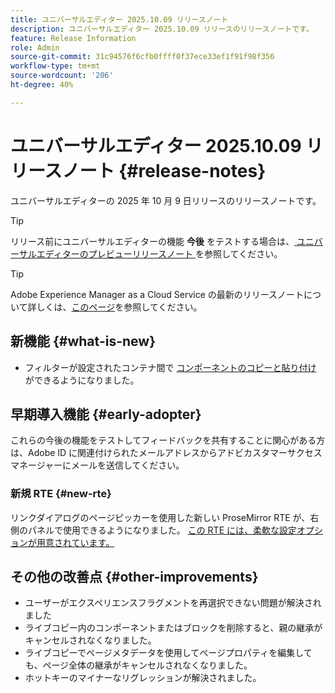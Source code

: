 ```yaml
---
title: ユニバーサルエディター 2025.10.09 リリースノート
description: ユニバーサルエディター 2025.10.09 リリースのリリースノートです。
feature: Release Information
role: Admin
source-git-commit: 31c94576f6cfb0ffff0f37ece33ef1f91f98f356
workflow-type: tm+mt
source-wordcount: '206'
ht-degree: 40%

---
```



# ユニバーサルエディター 2025.10.09 リリースノート {#release-notes}

ユニバーサルエディターの 2025 年 10 月 9 日リリースのリリースノートです。

>[!TIP]
>
>リリース前にユニバーサルエディターの機能 **今後** をテストする場合は、[ ユニバーサルエディターのプレビューリリースノート ](/help/release-notes/universal-editor/preview.md) を参照してください。

>[!TIP]
>
>Adobe Experience Manager as a Cloud Service の最新のリリースノートについて詳しくは、[このページ](/help/release-notes/release-notes-cloud/release-notes-current.md)を参照してください。

## 新機能 {#what-is-new}

* フィルターが設定されたコンテナ間で [ コンポーネントのコピーと貼り付け ](/help/sites-cloud/authoring/universal-editor/authoring.md#copy-paste) ができるようになりました。

## 早期導入機能 {#early-adopter}

これらの今後の機能をテストしてフィードバックを共有することに関心がある方は、Adobe ID に関連付けられたメールアドレスからアドビカスタマーサクセスマネージャーにメールを送信してください。

### 新規 RTE {#new-rte}

リンクダイアログのページピッカーを使用した新しい ProseMirror RTE が、右側のパネルで使用できるようになりました。 [ この RTE には、柔軟な設定オプションが用意されています。](/help/implementing/universal-editor/configure-rte.md)

## その他の改善点 {#other-improvements}

* ユーザーがエクスペリエンスフラグメントを再選択できない問題が解決されました
* ライブコピー内のコンポーネントまたはブロックを削除すると、親の継承がキャンセルされなくなりました。
* ライブコピーでページメタデータを使用してページプロパティを編集しても、ページ全体の継承がキャンセルされなくなりました。
* ホットキーのマイナーなリグレッションが解決されました。
